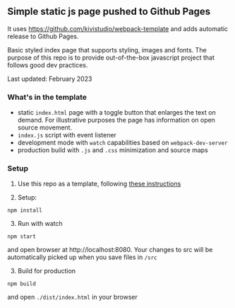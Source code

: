 ## Simple static js page pushed to Github Pages

It uses https://github.com/kivistudio/webpack-template and adds automatic release to Github Pages.

Basic styled index page that supports styling, images and fonts. The purpose of this repo is to provide
out-of-the-box javascript project that follows good dev practices.

Last updated: February 2023

### What's in the template

- static `index.html` page with a toggle button that enlarges the text on demand. For illustrative purposes the page has information on open source movement.
- `index.js` script with event listener
- development mode with `watch` capabilities based on `webpack-dev-server`
- production build with `.js` and `.css` minimization and source maps

### Setup

1. Use this repo as a template, following [these instructions](https://docs.github.com/en/repositories/creating-and-managing-repositories/creating-a-repository-from-a-template)

2. Setup:

```
npm install
```

3. Run with watch

```
npm start
```

and open browser at http://localhost:8080. Your changes to src will be automatically picked up when you save
files in `/src`

3. Build for production

```
npm build
```

and open `./dist/index.html` in your browser
